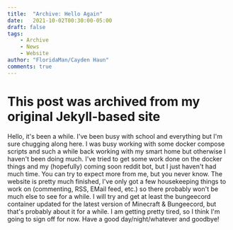 ```yaml
---
title:  "Archive: Hello Again"
date:   2021-10-02T00:30:00-05:00
draft: false
tags:
    - Archive
    - News
    - Website
author: "FloridaMan/Cayden Haun"
comments: true
---
```


# This post was archived from my original Jekyll-based site

Hello, it's been a while. I've been busy with school and everything but I'm sure chugging along here. I was busy working with some docker compose scripts and such a while back working with my smart home but otherwise I haven't been doing much. I've tried to get some work done on the docker things and my (hopefully) coming soon reddit bot, but I just haven't had much time. You can try to expect more from me, but you never know. The website is pretty much finished, I've only got a few housekeeping things to work on (commenting, RSS, EMail feed, etc.) so there probably won't be much else to see for a while. I will try and get at least the bungeecord container updated for the latest version of Minecraft & Bungeecord, but that's probably about it for a while. I am getting pretty tired, so I think I'm going to sign off for now. Have a good day/night/whatever and goodbye!